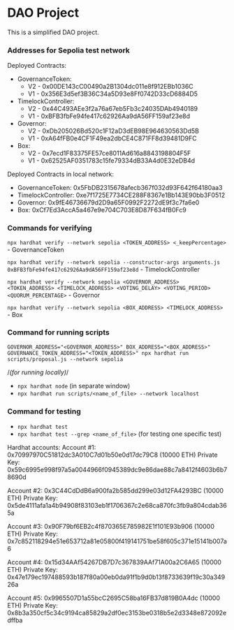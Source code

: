 # DAO Project

This is a simplified DAO project.


### Addresses for Sepolia test network
Deployed Contracts:
- GovernanceToken: 
	*	V2 - 0x00DE143cC00490a2B1304dc011e8f912EBb1036C
	* V1 - 0x356E3d5ef3B36C34a5D93e8Ff0742D33cD6884D5
- TimelockController: 
	* V2 - 0x44C493AEe3f2a76a67eb5Fb3c24035DAb4940189
	* V1 - 0xBFB3fbFe94fe417c62926Aa9dA56FF159af23e8d
- Governor: 
	* V2 - 0xDb205026Bd520c1F12aD3dEB98E964630563Dd5B
	*	V1 - 0xA64fFB0e4CF1F49ea2dbCE4C871FF8d39481D9FC
- Box: 
	* V2 - 0x7ecd1F83375FE57ce8011Ad616a8843198804F5F
	* V1 - 0x62525AF0351783c15fe79334dB33A4d0E32eDB4d

Deployed Contracts in local network:
- GovernanceToken: 0x5FbDB2315678afecb367f032d93F642f64180aa3
- TimelockController: 0xe7f1725E7734CE288F8367e1Bb143E90bb3F0512
- Governor: 0x9fE46736679d2D9a65F0992F2272dE9f3c7fa6e0
- Box: 0xCf7Ed3AccA5a467e9e704C703E8D87F634fB0Fc9

### Commands for verifying
`npx hardhat verify --network sepolia <TOKEN_ADDRESS> <_keepPercentage>` - GovernanceToken

`npx hardhat verify --network sepolia --constructor-args arguments.js 0xBFB3fbFe94fe417c62926Aa9dA56FF159af23e8d` - TimelockController

`npx hardhat verify --network sepolia <GOVERNOR_ADDRESS> <TOKEN_ADDRESS> <TIMELOCK_ADDRESS> <VOTING_DELAY> <VOTING_PERIOD> <QUORUM_PERCENTAGE>` - Governor

`npx hardhat verify --network sepolia <BOX_ADDRESS> <TIMELOCK_ADDRESS>` - Box

### Command for running scripts
`GOVERNOR_ADDRESS="<GOVERNOR_ADDRESS>" BOX_ADDRESS="<BOX_ADDRESS>" GOVERNANCE_TOKEN_ADDRESS="<TOKEN_ADDRESS>" npx hardhat run scripts/proposal.js --network sepolia`

/*(for running locally)*/
- `npx hardhat node` (in separate window)
- `npx hardhat run scripts/<name_of_file> --network localhost`

### Command for testing
- `npx hardhat test`
- `npx hardhat test --grep <name_of_file>` (for testing one specific test)

Hardhat accounts:
Account #1: 0x70997970C51812dc3A010C7d01b50e0d17dc79C8 (10000 ETH)
Private Key: 0x59c6995e998f97a5a0044966f0945389dc9e86dae88c7a8412f4603b6b78690d

Account #2: 0x3C44CdDdB6a900fa2b585dd299e03d12FA4293BC (10000 ETH)
Private Key: 0x5de4111afa1a4b94908f83103eb1f1706367c2e68ca870fc3fb9a804cdab365a

Account #3: 0x90F79bf6EB2c4f870365E785982E1f101E93b906 (10000 ETH)
Private Key: 0x7c852118294e51e653712a81e05800f419141751be58f605c371e15141b007a6

Account #4: 0x15d34AAf54267DB7D7c367839AAf71A00a2C6A65 (10000 ETH)
Private Key: 0x47e179ec197488593b187f80a00eb0da91f1b9d0b13f8733639f19c30a34926a

Account #5: 0x9965507D1a55bcC2695C58ba16FB37d819B0A4dc (10000 ETH)
Private Key: 0x8b3a350cf5c34c9194ca85829a2df0ec3153be0318b5e2d3348e872092edffba